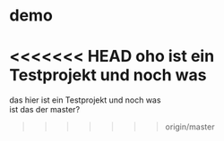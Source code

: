 demo
====
<<<<<<< HEAD
oho ist ein Testprojekt
und noch was
=======
das hier ist ein Testprojekt
und noch was<br>
ist das der master?
>>>>>>> origin/master

